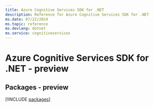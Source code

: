 ```yaml
---
title: Azure Cognitive Services SDK for .NET
description: Reference for Azure Cognitive Services SDK for .NET
ms.date: 07/22/2024
ms.topic: reference
ms.devlang: dotnet
ms.service: cognitiveservices
---
```

# Azure Cognitive Services SDK for .NET - preview
## Packages - preview
[!INCLUDE [packages](cognitive-services-index.md)]